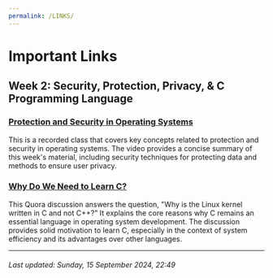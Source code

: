 ```yaml
---
permalink: /LINKS/
---
```


# Important Links

## Week 2: Security, Protection, Privacy, & C Programming Language

### [Protection and Security in Operating Systems](https://www.youtube.com/watch?v=QpmAKN9j2ks&ab_channel=M.AnwarMa%27sum)
This is a recorded class that covers key concepts related to protection and security in operating systems. The video provides a concise summary of this week's material, including security techniques for protecting data and methods to ensure user privacy.

### [Why Do We Need to Learn C?](https://www.quora.com/Why-is-Linux-kernel-written-in-C-and-not-C++-given-that-C++-is-more-flexible-and-one-can-write-C-code-in-C++-as-well#:~:text=There%20is%20no%20simple%20answer,practically%20no%20real%20C%2B%2B%20compilers.)
This Quora discussion answers the question, "Why is the Linux kernel written in C and not C++?" It explains the core reasons why C remains an essential language in operating system development. The discussion provides solid motivation to learn C, especially in the context of system efficiency and its advantages over other languages.

---

###### Last updated: Sunday, 15 September 2024, 22:49

